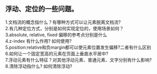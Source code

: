 ## 浮动、定位的一些问题。

1.文档流的概念指什么？有哪种方式可以让元素脱离文档流?<br>
2.有几种定位方式，分别是如何实现定位的，使用场景如何？<br>
3.absolute, relative, fixed 偏移的参考点分别是什么<br>
4.z-index 有什么作用? 如何使用?<br>
5.position:relative和负margin都可以使元素位置发生偏移?二者有什么区别<br>
6.如何让一个固定宽高的元素在页面上垂直水平居中?<br>
7.浮动元素有什么特征？对其他浮动元素、普通元素、文字分别有什么影响?<br>
8.清除浮动指什么? 如何清除浮动?<br>